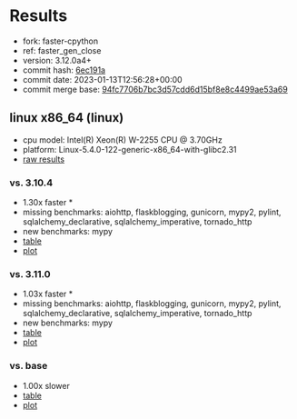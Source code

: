 # Results

- fork: faster-cpython
- ref: faster_gen_close
- version: 3.12.0a4+
- commit hash: [6ec191a](https://github.com/faster%2dcpython/cpython/commit/6ec191a)
- commit date: 2023-01-13T12:56:28+00:00
- commit merge base: [94fc7706b7bc3d57cdd6d15bf8e8c4499ae53a69](https://github.com/faster%2dcpython/cpython/commit/94fc7706b7bc3d57cdd6d15bf8e8c4499ae53a69)

## linux x86_64 (linux)

- cpu model: Intel(R) Xeon(R) W-2255 CPU @ 3.70GHz
- platform: Linux-5.4.0-122-generic-x86_64-with-glibc2.31
- [raw results](bm-20230113-linux-x86_64-faster%252dcpython-faster_gen_close-3.12.0a4%2B-6ec191a.json)

### vs. 3.10.4

- 1.30x faster \*
- missing benchmarks: aiohttp, flaskblogging, gunicorn, mypy2, pylint, sqlalchemy_declarative, sqlalchemy_imperative, tornado_http
- new benchmarks: mypy
- [table](bm-20230113-linux-x86_64-faster%252dcpython-faster_gen_close-3.12.0a4%2B-6ec191a-vs-3.10.4.md)
- [plot](bm-20230113-linux-x86_64-faster%252dcpython-faster_gen_close-3.12.0a4%2B-6ec191a-vs-3.10.4.png)

### vs. 3.11.0

- 1.03x faster \*
- missing benchmarks: aiohttp, flaskblogging, gunicorn, mypy2, pylint, sqlalchemy_declarative, sqlalchemy_imperative, tornado_http
- new benchmarks: mypy
- [table](bm-20230113-linux-x86_64-faster%252dcpython-faster_gen_close-3.12.0a4%2B-6ec191a-vs-3.11.0.md)
- [plot](bm-20230113-linux-x86_64-faster%252dcpython-faster_gen_close-3.12.0a4%2B-6ec191a-vs-3.11.0.png)

### vs. base

- 1.00x slower
- [table](bm-20230113-linux-x86_64-faster%252dcpython-faster_gen_close-3.12.0a4%2B-6ec191a-vs-base.md)
- [plot](bm-20230113-linux-x86_64-faster%252dcpython-faster_gen_close-3.12.0a4%2B-6ec191a-vs-base.png)

